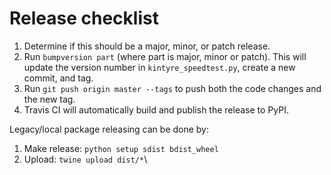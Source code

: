 

# Release checklist

 1. Determine if this should be a major, minor, or patch release.
 1. Run `bumpversion part`  (where part is major, minor or patch).
    This will update the version number in `kintyre_speedtest.py`,
    create a new commit, and tag.
 1. Run `git push origin master --tags` to push both the code changes
    and the new tag.
 1. Travis CI will automatically build and publish the release to PyPI.


Legacy/local package releasing can be done by:

 1. Make release:  `python setup sdist bdist_wheel`
 1. Upload:  `twine upload dist/*`\
